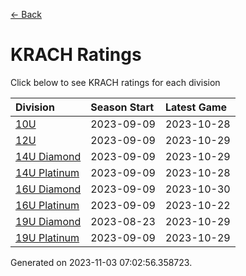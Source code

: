 [<- Back](../readme.md)
# KRACH Ratings
Click below to see KRACH ratings for each division

| Division | Season Start | Latest Game |
| :-- | :-- | :-- |
| [10U](10U-ratings.md) | 2023-09-09 | 2023-10-28 |
| [12U](12U-ratings.md) | 2023-09-09 | 2023-10-29 |
| [14U Diamond](14U-Diamond-ratings.md) | 2023-09-09 | 2023-10-29 |
| [14U Platinum](14U-Platinum-ratings.md) | 2023-09-09 | 2023-10-28 |
| [16U Diamond](16U-Diamond-ratings.md) | 2023-09-09 | 2023-10-30 |
| [16U Platinum](16U-Platinum-ratings.md) | 2023-09-09 | 2023-10-22 |
| [19U Diamond](19U-Diamond-ratings.md) | 2023-08-23 | 2023-10-29 |
| [19U Platinum](19U-Platinum-ratings.md) | 2023-09-09 | 2023-10-29 |

Generated on 2023-11-03 07:02:56.358723.
